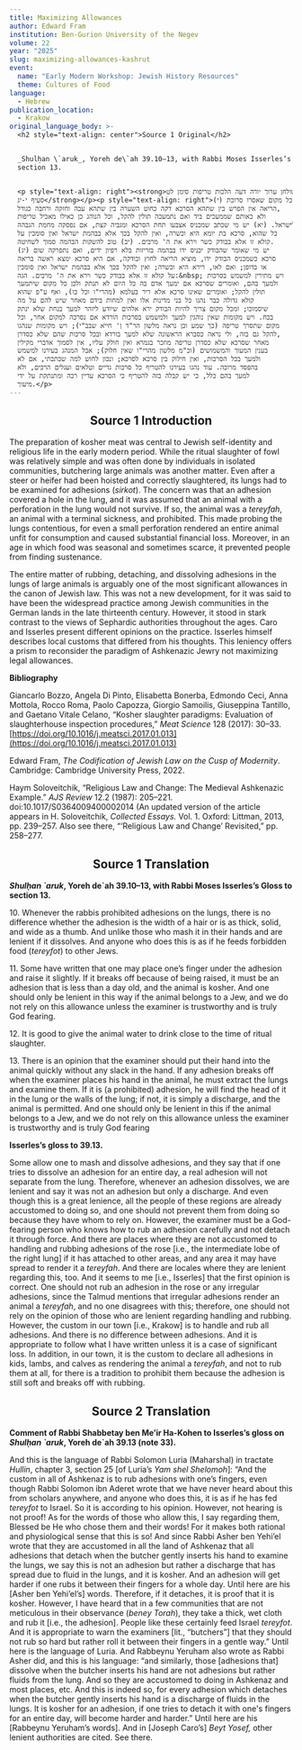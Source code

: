 ```yaml
---
title: Maximizing Allowances
author: Edward Fram
institution: Ben-Gurion University of the Negev
volume: 22
year: "2025"
slug: maximizing-allowances-kashrut
event:
  name: "Early Modern Workshop: Jewish History Resources"
  theme: Cultures of Food
language:
  - Hebrew
publication_location:
  - Krakow
original_language_body: >-
  <h2 style="text-align: center">Source 1 Original</h2>


  _Shulḥan \`aruk_, Yoreh de\`ah 39.10–13, with Rabbi Moses Isserles’s Gloss to
  section 13.


  <p style="text-align: right"><strong>שולחן ערוך יורה דעה הלכות טריפות סימן לט
  סעיף י-יג</strong></p><p style="text-align: right">(י) כל מקום שאסרו סרוכת
  הריאה אין הפרש בין שתהא הסרכא דקה כחוט השערה בין שתהא עבה וחזקה ורחבה כגודל,
  ולא כאותם שממעכים ביד ואם נתמעכה תולין להקל, וכל הנוהג כן כאילו מאכיל טריפות
  לישראל. (יא) יש מי שכתב שמכניס אצבעו תחת הסרכא ומגביה קצת, אם נפסקה מחמת הגבהה
  כל שהוא, סרכא בת יומא היא וכשרה, ואין להקל בכך אלא בבהמת ישראל ואין סומכין על
  קולא זו אלא בבודק כשר וירא את ה' מרבים. (יב) טוב להשקות הבהמה סמוך לשחיטה.
  (יג) יש מי שאומר שהבודק יכניס ידו בבהמה בזריזות בלא רפיון ידים, ואם נתפרקה שום
  סרכא כשמכניס הבודק ידו, מוציא הריאה לחוץ ובודקה, אם היא סרכא ימצא ראשה בריאה
  או בדופן; ואם לאו, רירא היא וכשרה; ואין להקל בכך אלא בבהמת ישראל ואין סומכין
  על קולא זו אלא בבודק כשר וירא את ה' מרבים. הגה:&nbsp; ויש מתירין למשמש בסרכות
  ולמעך בהם, ואומרים שסרכא אם ימעך אדם בה כל היום לא תנתק ולכן כל מקום שיתמעך
  תולין להקל; ואומרים שאינו סרכא אלא ריר בעלמא (מהרי"ו וכל בו), ואף ע"פ שהוא
  קולא גדולה כבר נהגו כל בני מדינות אלו ואין למחות בידם מאחר שיש להם על מה
  שיסמוכו; ומכל מקום צריך להיות הבודק ירא אלהים שיודע ליזהר למעך בנחת שלא ינתק
  בכח. ויש מקומות שאין נוהגין למעך ולמשמש בסרכות הורדא אם נסרכה למקום אחר, וכל
  מקום שתסרך טריפה (כך שמע וכן נראה מלשון הר"ד ן' חייא שבב"י); ויש מקומות שנהגו
  להקל גם בזה, ולי נראה כסברא הראשונה שלא למעך בורדא ובכל סרכות שהם שלא כסדרן,
  מאחר שסרכא שלא כסדרן טריפה מוזכר בגמרא ואין חולק עליו, אין לסמוך אדברי מקילין
  בענין המעוך והמשמושים (וכ"מ מלשון מהרי"ו שאין חלוק); אבל המנהג בעירנו למשמש
  ולמעך בכל הסרכות, ואין חילוק בין סרכא לסרכא; ונכון לחוש למה שכתבתי, אם לא
  בהפסד מרובה. עוד נהגו בעירנו להטריף כל סרכות גדיים וטלאים ועגלים הרכים, ולא
  למעך בהם כלל, כי יש קבלה בזה להטריף כי הסרכא עדיין רכה ומתנתקת על ידי
  מיעוך.</p>
---
```

<h2 style="text-align: center">Source 1 Introduction</h2>

The preparation of kosher meat was central to Jewish self-identity and religious life in the early modern period. While the ritual slaughter of fowl was relatively simple and was often done by individuals in isolated communities, butchering large animals was another matter. Even after a steer or heifer had been hoisted and correctly slaughtered, its lungs had to be examined for adhesions (_sirkot_). The concern was that an adhesion covered a hole in the lung, and it was assumed that an animal with a perforation in the lung would not survive. If so, the animal was a _tereyfah_, an animal with a terminal sickness, and prohibited. This made probing the lungs contentious, for even a small perforation rendered an entire animal unfit for consumption and caused substantial financial loss. Moreover, in an age in which food was seasonal and sometimes scarce, it prevented people from finding sustenance. 

The entire matter of rubbing, detaching, and dissolving adhesions in the lungs of large animals is arguably one of the most significant allowances in the canon of Jewish law. This was not a new development, for it was said to have been the widespread practice among Jewish communities in the German lands in the late thirteenth century. However, it stood in stark contrast to the views of Sephardic authorities throughout the ages. Caro and Isserles present different opinions on the practice. Isserles himself describes local customs that differed from his thoughts. This leniency offers a prism to reconsider the paradigm of Ashkenazic Jewry not maximizing legal allowances.

**Bibliography** 

Giancarlo Bozzo, Angela Di Pinto, Elisabetta Bonerba, Edmondo Ceci, Anna Mottola, Rocco Roma, Paolo Capozza, Giorgio Samoilis, Giuseppina Tantillo, and Gaetano Vitale Celano, “Kosher slaughter paradigms: Evaluation of slaughterhouse inspection procedures,” _Meat Science_ 128 (2017): 30–33. [https://doi.org/10.1016/j.meatsci.2017.01.013](https://doi.org/10.1016/j.meatsci.2017.01.013)

Edward Fram, _The Codification of Jewish Law on the Cusp of Modernity_. Cambridge: Cambridge University Press, 2022.

Haym Soloveitchik, “Religious Law and Change: The Medieval Ashkenazic Example.” _AJS Review_ 12.2 (1987): 205–221. doi:10.1017/S0364009400002014 (An updated version of the article appears in H. Soloveitchik, _Collected Essays._ Vol. 1. Oxford: Littman, 2013, pp. 239–257. Also see there, “‘Religious Law and Change’ Revisited,” pp. 258–277.

<h2 style="text-align: center">Source 1 Translation</h2>

**_Shulḥan \`aruk_, Yoreh de\`ah 39.10–13, with Rabbi Moses Isserles’s Gloss to section 13.**

10\. Whenever the rabbis prohibited adhesions on the lungs, there is no difference whether the adhesion is the width of a hair or is as thick, solid, and wide as a thumb. And unlike those who mash it in their hands and are lenient if it dissolves. And anyone who does this is as if he feeds forbidden food (_tereyfot_) to other Jews.

11\. Some have written that one may place one’s finger under the adhesion and raise it slightly. If it breaks off because of being raised, it must be an adhesion that is less than a day old, and the animal is kosher. And one should only be lenient in this way if the animal belongs to a Jew, and we do not rely on this allowance unless the examiner is trustworthy and is truly God fearing.  

12\. It is good to give the animal water to drink close to the time of ritual slaughter.

13\. There is an opinion that the examiner should put their hand into the animal quickly without any slack in the hand. If any adhesion breaks off when the examiner places his hand in the animal, he must extract the lungs and examine them. If it is (a prohibited) adhesion, he will find the head of it in the lung or the walls of the lung; if not, it is simply a discharge, and the animal is permitted. And one should only be lenient in this if the animal belongs to a Jew, and we do not rely on this allowance unless the examiner is trustworthy and is truly God fearing 

**Isserles’s gloss to 39.13.**

Some allow one to mash and dissolve adhesions, and they say that if one tries to dissolve an adhesion for an entire day, a real adhesion will not separate from the lung. Therefore, whenever an adhesion dissolves, we are lenient and say it was not an adhesion but only a discharge. And even though this is a great lenience, all the people of these regions are already accustomed to doing so, and one should not prevent them from doing so because they have whom to rely on. However, the examiner must be a God-fearing person who knows how to rub an adhesion carefully and not detach it through force. And there are places where they are not accustomed to handling and rubbing adhesions of the rose \[i.e., the intermediate lobe of the right lung\] if it has attached to other areas, and any area it may have spread to render it a _tereyfah_. And there are locales where they are lenient regarding this, too. And it seems to me \[i.e., Isserles\] that the first opinion is correct. One should not rub an adhesion in the rose or any irregular adhesions, since the Talmud mentions that irregular adhesions render an animal a _tereyfah_, and no one disagrees with this; therefore, one should not rely on the opinion of those who are lenient regarding handling and rubbing. However, the custom in our town \[i.e., Krakow\] is to handle and rub all adhesions. And there is no difference between adhesions. And it is appropriate to follow what I have written unless it is a case of significant loss. In addition, in our town, it is the custom to declare all adhesions in kids, lambs, and calves as rendering the animal a _tereyfah_, and not to rub them at all, for there is a tradition to prohibit them because the adhesion is still soft and breaks off with rubbing. 

<h2 style="text-align: center">Source 2 Translation</h2>

**Comment of Rabbi Shabbetay ben Me’ir Ha-Kohen to Isserles’s gloss on _Shulḥan \`aruk_, Yoreh de\`ah 39.13 (note 33).**

  
And this is the language of Rabbi Solomon Luria (Maharshal) in tractate _Hullin_, chapter 3, section 25 \[of Luria’s _Yam shel Shelomoh_\]: “And the custom in all of Ashkenaz is to rub adhesions with one’s fingers, even though Rabbi Solomon ibn Aderet wrote that we have never heard about this from scholars anywhere, and anyone who does this, it is as if he has fed _tereyfot_ to Israel. So it is according to his opinion. However, not hearing is not proof! As for the words of those who allow this, I say regarding them, Blessed be He who chose them and their words! For it makes both rational and physiological sense that this is so! And since Rabbi Asher ben Yehi’el wrote that they are accustomed in all the land of Ashkenaz that all adhesions that detach when the butcher gently inserts his hand to examine the lungs, we say this is not an adhesion but rather a discharge that has spread due to fluid in the lungs, and it is kosher. And an adhesion will get harder if one rubs it between their fingers for a whole day. Until here are his \[Asher ben Yehi’el’s\] words. Therefore, if it detaches, it is proof that it is kosher. However, I have heard that in a few communities that are not meticulous in their observance (_beney Torah_), they take a thick, wet cloth and rub it \[i.e., the adhesion\]. People like these certainly feed Israel _tereyfot_. And it is appropriate to warn the examiners \[lit., “butchers”\] that they should not rub so hard but rather roll it between their fingers in a gentle way.” Until here is the language of Luria. And Rabbeynu Yeruham also wrote as Rabbi Asher did, and this is his language: “and similarly, those \[adhesions that\] dissolve when the butcher inserts his hand are not adhesions but rather fluids from the lung. And so they are accustomed to doing in Ashkenaz and most places, etc. And this is indeed so, for every adhesion which detaches when the butcher gently inserts his hand is a discharge of fluids in the lungs. It is kosher for an adhesion, if one tries to detach it with one's fingers for an entire day, will become harder and harder.” Until here are his \[Rabbeynu Yeruham’s words\]. And in \[Joseph Caro’s\] _Beyt Yosef,_ other lenient authorities are cited. See there.